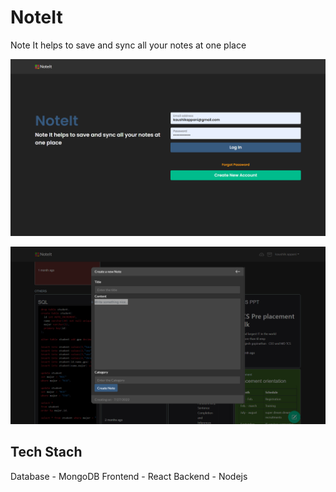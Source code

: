 # NoteIt
Note It helps to save and sync all your notes at one place

![Home page](/UI/UI1.png)

![Home page](/UI/UI2.png)

## Tech Stach
Database - MongoDB
Frontend - React
Backend  - Nodejs
